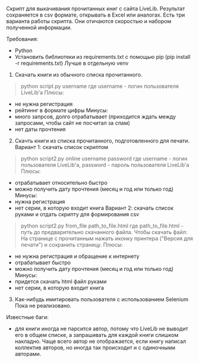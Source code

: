 Скрипт для выкачивания прочитанных книг с сайта LiveLib.
Результат сохраняется в csv формате, открывать в Excel или аналогах.
Есть три варианта работы скрипта. Они отичаются скоростью и набором полученной информации.

Требования:
* Python
* Установить библиотеки из requirements.txt с помощью pip (pip install -r requirements.txt)
  Лучше в отдельную venv

1. Скачать книги из обычного списка прочитанного.
> python script.py username
где username - логин пользователя LiveLib'а
Плюсы:
* не нужна регистрация
* рейтиннг в формате цифры
Минусы:
* много запрсов, долго отрабатывает (приходится ждать между запросами, чтобы сайт не посчитал за спам)
* нет даты прочтения

2. Скачть книги из списка прочитанного, подготовленного для печати.
Вариант 1: скачать список скриптом
> python script2.py online username password
где username - логин пользователя LiveLib'а, password - пароль пользователя LiveLib'а
Плюсы:
* отрабатывает относительно быстро
* можно получить дату прочтения (месяц и год или только год)
Минусы:
* нужна регистрация
* нет серии, в которую входит книга
Вариант 2: скачать список руками и отдать скрипту для формирования csv
> python script2.py from_file path_to_file.html
где path_to_file.html - путь до предварительно скачанного файла.
Чтобы скачать файл:
На странице с прочитанным нажать иконку принтера ("Версия для печати") и сохранить страницу.
Плюсы:
* не нужна регистрация и обращение к интернету
* отрабатывает быстро
* можно получить дату прочтения (месяц и год или только год)
Минусы:
* придется скачать html файл руками
* нет серии, в которую входит книга

3. Как-нибудь имитировать пользователя с использованием Selenium
Пока не реализовано.

Известные баги:
* для книги иногда не парсится автор, потому что LiveLib не выводит его в общем списке, а запрашивать для каждой книги слишком накладно. Чаще всего автор не отображается, если книгу написал коллектив авторов, но иногда так происходит и с одиночными авторами.